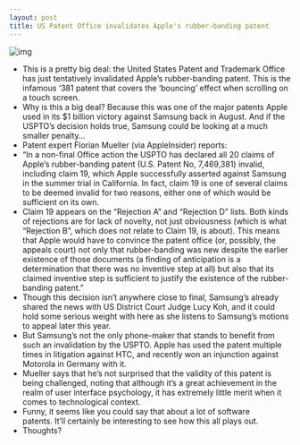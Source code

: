 ```yaml
---
layout: post
title: US Patent Office invalidates Apple's rubber-banding patent
---
```

![img](http://media.idownloadblog.com/wp-content/uploads/2011/12/iphone-4s-user.jpg)
* This is a pretty big deal: the United States Patent and Trademark Office has just tentatively invalidated Apple’s rubber-banding patent. This is the infamous ‘381 patent that covers the ‘bouncing’ effect when scrolling on a touch screen.
* Why is this a big deal? Because this was one of the major patents Apple used in its $1 billion victory against Samsung back in August. And if the USPTO’s decision holds true, Samsung could be looking at a much smaller penalty…
* Patent expert Florian Mueller (via AppleInsider) reports:
* “In a non-final Office action the USPTO has declared all 20 claims of Apple’s rubber-banding patent (U.S. Patent No, 7,469,381) invalid, including claim 19, which Apple successfully asserted against Samsung in the summer trial in California. In fact, claim 19 is one of several claims to be deemed invalid for two reasons, either one of which would be sufficient on its own.
* Claim 19 appears on the “Rejection A” and “Rejection D” lists. Both kinds of rejections are for lack of novelty, not just obviousness (which is what “Rejection B”, which does not relate to Claim 19, is about). This means that Apple would have to convince the patent office (or, possibly, the appeals court) not only that rubber-banding was new despite the earlier existence of those documents (a finding of anticipation is a determination that there was no inventive step at all) but also that its claimed inventive step is sufficient to justify the existence of the rubber-banding patent.”
* Though this decision isn’t anywhere close to final, Samsung’s already shared the news with US District Court Judge Lucy Koh, and it could hold some serious weight with here as she listens to Samsung’s motions to appeal later this year.
* But Samsung’s not the only phone-maker that stands to benefit from such an invalidation by the USPTO. Apple has used the patent multiple times in litigation against HTC, and recently won an injunction against Motorola in Germany with it.
* Mueller says that he’s not surprised that the validity of this patent is being challenged, noting that although it’s a great achievement in the realm of user interface psychology, it has extremely little merit when it comes to technological context.
* Funny, it seems like you could say that about a lot of software patents. It’ll certainly be interesting to see how this all plays out.
* Thoughts?

